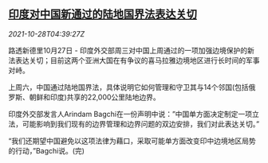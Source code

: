 <!--1635397263000-->
[印度对中国新通过的陆地国界法表达关切](https://cn.reuters.com/article/indiachina-border-law-1028-idCNKBS2HI0FT)
------

<div><i>2021-10-28T04:39:27Z</i></div><p>路透新德里10月27日 - 印度外交部周三对中国上周通过的一项加强边境保护的新法表达关切；目前这两个亚洲大国在有争议的喜马拉雅边境地区进行长时间的军事对峙。</p><p>上周六，中国通过陆地国界法，具体说明它如何管理和守卫其与14个邻国(包括俄罗斯、朝鲜和印度)共享的22,000公里陆地边界。</p><p>印度外交部发言人Arindam Bagchi在一份声明中说：”中国单方面决定制定一项立法，可能影响到我们现有的边界管理和边界问题的双边安排，我们对此表达关切。”</p><p>“我们还期望中国避免以这项法律为藉口，采取可能单方面改变印中边境地区局势的行动，”Bagchi说。(完)</p>
